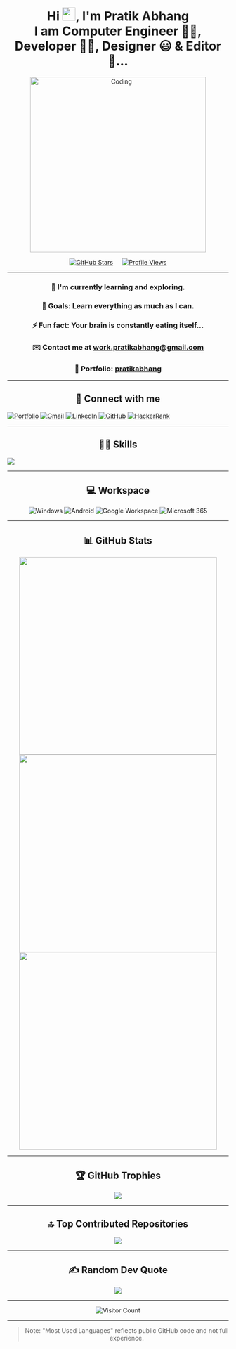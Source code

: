 <!-- GitHub Profile README for Pratik Abhang -->

<div align="center">

  <h1 align="center">
    Hi <img src="https://raw.githubusercontent.com/MartinHeinz/MartinHeinz/master/wave.gif" width="30">, I'm Pratik Abhang <br>
    I am Computer Engineer 👨‍💻, Developer 👨‍🎓, Designer 😃 & Editor 🤩...
  </h1>

  <p>
    <img alt="Coding" width="400" src="https://raw.githubusercontent.com/PolarBearGG/PolarBearGG/master/web-developer.gif">
  </p>

<!-- GitHub Stars and Profile Views -->
  <div style="display: flex; justify-content: center; gap: 20px; align-items: center;">
    <a href="https://github.com/pratikabhang" target="_blank">
      <img src="https://img.shields.io/github/stars/pratikabhang?style=for-the-badge&logo=github&logoColor=white" alt="GitHub Stars" />
    </a>
    <a href="https://github.com/pratikabhang" target="_blank">
      <img src="https://komarev.com/ghpvc/?username=pratikabhang&style=for-the-badge&label=Profile%20Views&logo=github&logoColor=white" alt="Profile Views" />
    </a>
  </div>

---

### 🌱 I'm currently learning and exploring.
### 🥅 Goals: Learn everything as much as I can.
### ⚡ Fun fact: Your brain is constantly eating itself...
### ✉️ Contact me at [work.pratikabhang@gmail.com](mailto:work.pratikabhang@gmail.com)
### 📌 Portfolio: [pratikabhang](https://pratikabhang.netlify.app/)

---

## 🔗 Connect with me

<p align="left">
  <a href="https://pratikabhang.netlify.app/" target="_blank"><img src="https://img.shields.io/badge/Portfolio-%23000000.svg?style=for-the-badge&logo=firefox&logoColor=FF7139" alt="Portfolio" /></a>
  <a href="mailto:work.pratikabhang@gmail.com" target="_blank"><img src="https://img.shields.io/badge/gmail-%23EA4335.svg?style=for-the-badge&logo=gmail&logoColor=white" alt="Gmail" /></a>
  <a href="https://linkedin.com/in/pratikabhang/" target="_blank"><img src="https://img.shields.io/badge/linkedin-%230A66C2.svg?style=for-the-badge&logo=linkedin&logoColor=white" alt="LinkedIn" /></a>
  <a href="https://github.com/pratikabhang" target="_blank"><img src="https://img.shields.io/badge/GitHub-%23121011.svg?style=for-the-badge&logo=github&logoColor=white" alt="GitHub" /></a>
  <a href="https://www.hackerrank.com/pratikabhang" target="_blank"><img src="https://img.shields.io/badge/HackerRank-%232EC866.svg?style=for-the-badge&logo=hackerrank&logoColor=white" alt="HackerRank" /></a>
</p>

---

## 👨‍💻 Skills

<p align="left">
  <img align="center" src="https://skillicons.dev/icons?i=java,mysql,html,css,javascript,php,bootstrap,react,nodejs,mongodb,kotlin,postman,netlify,vscode"/></a>
</p>


---

## 💻 Workspace
![Windows](https://img.shields.io/badge/Windows_11-0078D6?style=for-the-badge&logo=windows&logoColor=white)
![Android](https://img.shields.io/badge/Android_15+-3DDC84?style=for-the-badge&logo=android&logoColor=white)
![Google Workspace](https://img.shields.io/badge/Google_Workspace-4285F4?style=for-the-badge&logo=google&logoColor=white)
![Microsoft 365](https://img.shields.io/badge/Microsoft_365-D83B01?style=for-the-badge&logo=microsoft&logoColor=white)

---

## 📊 GitHub Stats

<img src="https://github-profile-summary-cards.vercel.app/api/cards/profile-details?username=pratikabhang&theme=vue" width="450" />

<img src="https://github-readme-stats.vercel.app/api/top-langs/?username=pratikabhang&theme=swift&hide_border=false&include_all_commits=false&count_private=false&layout=compact" width="450"/>

<img src="https://github-readme-stats.vercel.app/api?username=pratikabhang&theme=radical&hide_border=false&include_all_commits=false&count_private=false" width="450"/>

---

## 🏆 GitHub Trophies

![](https://github-profile-trophy.vercel.app/?username=pratikabhang&theme=radical&no-frame=false&no-bg=false&margin-w=4)

---

## 🔝 Top Contributed Repositories

![](https://github-contributor-stats.vercel.app/api?username=pratikabhang&limit=5&theme=dracula&combine_all_yearly_contributions=true)

---

## ✍️ Random Dev Quote

![](https://quotes-github-readme.vercel.app/api?type=horizontal&theme=radical)

---

<!-- Visitor Counter -->
![Visitor Count](https://profile-counter.glitch.me/pratikabhang/count.svg)

---

> Note: "Most Used Languages" reflects public GitHub code and not full experience.
